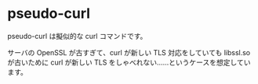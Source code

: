 # pseudo-curl

pseudo-curl は擬似的な curl コマンドです。

サーバの OpenSSL が古すぎて、curl が新しい TLS 対応をしていても libssl.so が古いために curl が新しい TLS をしゃべれない……というケースを想定しています。
